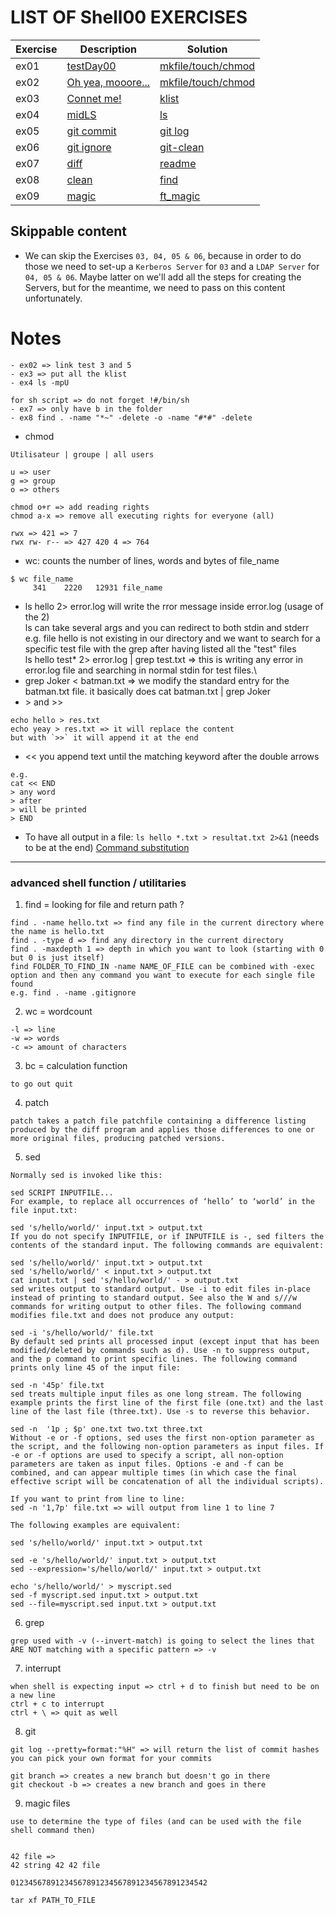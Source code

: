 # LIST OF Shell00 EXERCISES

|Exercise        |Description                    |Solution                     |
|-------------|-------------------------------|-----------------------------|
|ex01         | [testDay00](https://github.com/achrafelkhnissi/1337/blob/master/Piscine-2021/DAYS/Shell00/ex01/README.md)                      | [mkfile/touch/chmod](https://github.com/achrafelkhnissi/1337/blob/master/Piscine-2021/DAYS/Shell00/ex01/testDay00.sh)                |
|ex02         | [Oh yea, mooore...](https://github.com/achrafelkhnissi/1337/blob/master/Piscine-2021/DAYS/Shell00/ex02/README.md)             | [mkfile/touch/chmod](https://github.com/achrafelkhnissi/1337/blob/master/Piscine-2021/DAYS/Shell00/ex02/exo2.sh)|
|ex03         |[Connet me!](https://github.com/achrafelkhnissi/1337/blob/master/Piscine-2021/DAYS/Shell00/ex03/README.md)              | [klist](https://github.com/achrafelkhnissi/1337/blob/master/Piscine-2021/DAYS/Shell00/ex03/exo3.sh)|
|ex04         |[midLS](https://github.com/achrafelkhnissi/1337/blob/master/Piscine-2021/DAYS/Shell00/ex04/README.md)              | [ls](https://github.com/achrafelkhnissi/1337/blob/master/Piscine-2021/DAYS/Shell00/ex04/exo7.sh)|
|ex05         |[git commit](https://github.com/achrafelkhnissi/1337/blob/master/Piscine-2021/DAYS/Shell00/ex05/README.md)| [git log](https://github.com/achrafelkhnissi/1337/blob/master/Piscine-2021/DAYS/Shell00/ex05/README.md)|
|ex06         |[git ignore](https://github.com/achrafelkhnissi/1337/blob/master/Piscine-2021/DAYS/Shell00/ex06/README.md)| [git-clean](https://github.com/achrafelkhnissi/1337/blob/master/Piscine-2021/DAYS/Shell00/ex06/README.md)|
|ex07         |[diff](https://github.com/achrafelkhnissi/1337/blob/master/Piscine-2021/DAYS/Shell00/ex07/README.md)              |[readme](https://github.com/achrafelkhnissi/1337/blob/master/Piscine-2021/DAYS/Shell00/ex07/README.md)|
|ex08         |[clean](https://github.com/achrafelkhnissi/1337/blob/master/Piscine-2021/DAYS/Shell00/ex08/README.md)              |[find](https://github.com/achrafelkhnissi/1337/blob/master/Piscine-2021/DAYS/Shell00/ex08/clean.sh)|
|ex09         |[magic](https://github.com/achrafelkhnissi/1337/blob/master/Piscine-2021/DAYS/Shell00/ex09/README.md)             |[ft_magic](https://github.com/achrafelkhnissi/1337/blob/master/Piscine-2021/DAYS/Shell00/ex09/ft_magic)|

## Skippable content

* We can skip the Exercises `03, 04, 05 & 06`, because in order to do those we
need to set-up a `Kerberos Server` for `03` and a `LDAP Server` for
`04, 05 & 06`. Maybe latter on we'll add all the steps for creating the Servers,
but for the meantime, we need to pass on this content unfortunately.

# Notes

```
- ex02 => link test 3 and 5
- ex3 => put all the klist 
- ex4 ls -mpU

for sh script => do not forget !#/bin/sh
- ex7 => only have b in the folder
- ex8 find . -name "*~" -delete -o -name "#*#" -delete
```
- chmod
```
Utilisateur | groupe | all users

u => user
g => group
o => others

chmod o+r => add reading rights 
chmod a-x => remove all executing rights for everyone (all)

rwx => 421 => 7
rwx rw- r-- => 427 420 4 => 764
```
- wc: counts the number of lines, words and bytes of file_name
```
$ wc file_name
     341    2220   12931 file_name
```
- ls hello 2> error.log will write the rror message inside error.log (usage of the 2)\
ls can take several args and you can redirect to both stdin and stderr\
e.g. file hello is not existing in our directory and we want to search for a specific test file with the grep after having listed all the "test" files\
ls hello test\* 2> error.log | grep test.txt => this is writing any error in error.log file and searching in normal stdin for test files.\
- grep Joker < batman.txt => we modify the standard entry for the batman.txt file. it basically does cat batman.txt | grep Joker
- \> and >>
```
echo hello > res.txt 
echo yeay > res.txt => it will replace the content
but with `>>` it will append it at the end
```
- << you append text until the matching keyword after the double arrows
```
e.g.
cat << END
> any word 
> after 
> will be printed
> END
```
- To have all output in a file:
`ls hello *.txt > resultat.txt 2>&1` (needs to be at the end)
[Command substitution](https://unix.stackexchange.com/questions/27428/what-does-backquote-backtick-mean-in-commands)

-----------------
### advanced shell function / utilitaries
1. find = looking for file and return path ?
```
find . -name hello.txt => find any file in the current directory where the name is hello.txt
find . -type d => find any directory in the current directory
find . -maxdepth 1 => depth in which you want to look (starting with 0 but 0 is just itself)
find FOLDER_TO_FIND_IN -name NAME_OF_FILE can be combined with -exec option and then any command you want to execute for each single file found
e.g. find . -name .gitignore 
```
2. wc = wordcount
```
-l => line
-w => words
-c => amount of characters
```
3. bc = calculation function
```
to go out quit
```


4. patch
```
patch takes a patch file patchfile containing a difference listing produced by the diff program and applies those differences to one or more original files, producing patched versions.
```

5. sed
```
Normally sed is invoked like this:

sed SCRIPT INPUTFILE...
For example, to replace all occurrences of ‘hello’ to ‘world’ in the file input.txt:

sed 's/hello/world/' input.txt > output.txt
If you do not specify INPUTFILE, or if INPUTFILE is -, sed filters the contents of the standard input. The following commands are equivalent:

sed 's/hello/world/' input.txt > output.txt
sed 's/hello/world/' < input.txt > output.txt
cat input.txt | sed 's/hello/world/' - > output.txt
sed writes output to standard output. Use -i to edit files in-place instead of printing to standard output. See also the W and s///w commands for writing output to other files. The following command modifies file.txt and does not produce any output:

sed -i 's/hello/world/' file.txt
By default sed prints all processed input (except input that has been modified/deleted by commands such as d). Use -n to suppress output, and the p command to print specific lines. The following command prints only line 45 of the input file:

sed -n '45p' file.txt
sed treats multiple input files as one long stream. The following example prints the first line of the first file (one.txt) and the last line of the last file (three.txt). Use -s to reverse this behavior.

sed -n  '1p ; $p' one.txt two.txt three.txt
Without -e or -f options, sed uses the first non-option parameter as the script, and the following non-option parameters as input files. If -e or -f options are used to specify a script, all non-option parameters are taken as input files. Options -e and -f can be combined, and can appear multiple times (in which case the final effective script will be concatenation of all the individual scripts).

If you want to print from line to line:
sed -n '1,7p' file.txt => will output from line 1 to line 7

The following examples are equivalent:

sed 's/hello/world/' input.txt > output.txt

sed -e 's/hello/world/' input.txt > output.txt
sed --expression='s/hello/world/' input.txt > output.txt

echo 's/hello/world/' > myscript.sed
sed -f myscript.sed input.txt > output.txt
sed --file=myscript.sed input.txt > output.txt
```

6. grep
```
grep used with -v (--invert-match) is going to select the lines that ARE NOT matching with a specific pattern => -v
```

7. interrupt
```
when shell is expecting input => ctrl + d to finish but need to be on a new line
ctrl + c to interrupt
ctrl + \ => quit as well
```


8. git
```
git log --pretty=format:"%H" => will return the list of commit hashes
you can pick your own format for your commits

git branch => creates a new branch but doesn't go in there
git checkout -b => creates a new branch and goes in there
```

9. magic files
```
use to determine the type of files (and can be used with the file shell command then)


42 file =>
42 string 42 42 file

01234567891234567891234567891234567891234542

tar xf PATH_TO_FILE 
```
